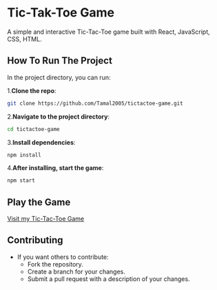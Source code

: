 # Tic-Tak-Toe Game

A simple and interactive Tic-Tac-Toe game built with React, JavaScript, CSS, HTML.

## How To Run The Project 

In the project directory, you can run:

1.**Clone the repo**:
```bash
git clone https://github.com/Tamal2005/tictactoe-game.git
```

2.**Navigate to the project directory**:
```bash
cd tictactoe-game
```

3.**Install dependencies**:
```bash
npm install
```

4.**After installing, start the game**:
```bash
npm start
```
## Play the Game
 [Visit my Tic-Tac-Toe Game](https://tictactoegame-bytamal.netlify.app)
## Contributing
- If you want others to contribute:
  - Fork the repository.
  - Create a branch for your changes.
  - Submit a pull request with a description of your changes.
